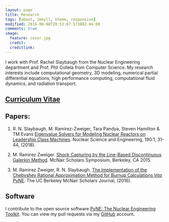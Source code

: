 ```yaml
---
layout: page
title: Research
tags: [about, Jekyll, theme, responsive]
modified: 2014-08-08T20:53:07.573882-04:00
comments: true
image:
  feature: cover.jpg
  credit:
  creditlink:
---
```


I work with Prof. Rachel Slaybaugh from the Nuclear Engineering department and
Prof. Phil Collela from Computer Science. My research interests include
computational geometry, 3D modeling, numerical partial differential equations,
high performance computing, computational fluid dynamics, and radiation transport.

## [Curriculum Vitae](MRZ_CV.pdf)

## Papers:
1. R. N. Slaybaugh, M. Ramirez-Zweiger, Tara Pandya, Steven Hamilton & TM Evans [Eigenvalue Solvers for Modeling Nuclear Reactors on Leadership Class Machines](https://www.tandfonline.com/doi/full/10.1080/00295639.2017.1413875). Nuclear Science and Engineering, 190:1, 31-44, (2018).


2. M. Ramirez Zweiger. [Shock Capturing by the Line-Based Discontinuous Galerkin Method](Marissa_LDG.pdf). McNair Scholars Symposium, Berkeley, CA 2015.


3. M. Ramirez Zweiger, R. N. Slaybaugh. [The Implementation of the Chebyshev Rational Approximation Method for Burnup Calculations Into PyNE](McNair.pdf). The UC Berkeley McNair Scholars Journal, (2016).

## Software

I contribute to the open source software [PyNE: The Nuclear Engineering
Toolkit](http://pyne.io).
You can view my pull requests via my [GitHub](https://github.com/mzweig)
account.
